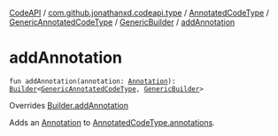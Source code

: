 [CodeAPI](../../../../index.md) / [com.github.jonathanxd.codeapi.type](../../../index.md) / [AnnotatedCodeType](../../index.md) / [GenericAnnotatedCodeType](../index.md) / [GenericBuilder](index.md) / [addAnnotation](.)

# addAnnotation

`fun addAnnotation(annotation: `[`Annotation`](../../../../com.github.jonathanxd.codeapi.base/-annotation/index.md)`): `[`Builder`](../../-builder/index.md)`<`[`GenericAnnotatedCodeType`](../index.md)`, `[`GenericBuilder`](index.md)`>`

Overrides [Builder.addAnnotation](../../-builder/add-annotation.md)

Adds an [Annotation](../../../../com.github.jonathanxd.codeapi.base/-annotation/index.md) to [AnnotatedCodeType.annotations](../../annotations.md).

